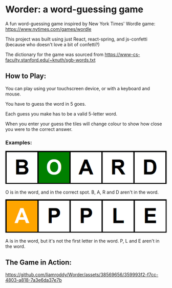 # Worder: a word-guessing game

A fun word-guessing game inspired by New York Times' Wordle game: https://www.nytimes.com/games/wordle

This project was built using just React, react-spring, and js-confetti (because who doesn't love a bit of confetti?)

The dictionary for the game was sourced from https://www-cs-faculty.stanford.edu/~knuth/sgb-words.txt

## How to Play:

You can play using your touchscreen device, or with a keyboard and mouse.

You have to guess the word in 5 goes.

Each guess you make has to be a valid 5-letter word.

When you enter your guess the tiles will change colour to show how close you were to the correct answer.

### Examples:

![second-letter-is-O-and-green](README_resources/letter_in_correct_spot.png)

O is in the word, and in the correct spot. B, A, R and D aren't in the word.

![first-letter-is-A-and-orange](README_resources/letter_in_incorrect_spot.png)

A is in the word, but it's not the first letter in the word. P, L and E aren't in the word.

## The Game in Action:

https://github.com/liamroddy/Worder/assets/38569656/359993f2-f7cc-4803-a818-7a3e6da37e7b
